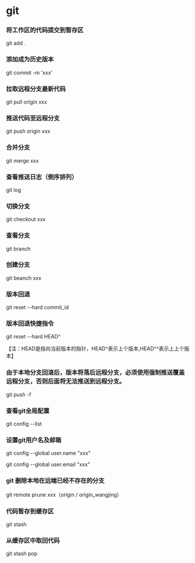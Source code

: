 # git

### 将工作区的代码提交到暂存区

git add .

### 添加成为历史版本

git commit -m 'xxx'

### 拉取远程分支最新代码

git pull origin xxx

### 推送代码至远程分支

git push origin xxx

### 合并分支

git merge xxx

### 查看推送日志（倒序排列）

git log

### 切换分支

git checkout xxx

### 查看分支

git branch

### 创建分支

git beanch xxx

### 版本回退

git reset --hard commit_id

### 版本回退快捷指令

git reset --hard HEAD^ 

【注：HEAD是指向当前版本的指针，HEAD^表示上个版本,HEAD^^表示上上个版本】

### 由于本地分支回滚后，版本将落后远程分支，必须使用强制推送覆盖远程分支，否则后面将无法推送到远程分支。

git push -f

### 查看git全局配置

git config --list

### 设置git用户名及邮箱

git config --global user.name "xxx"

git config --global user.email "xxx"

### git 删除本地在远端已经不存在的分支

git remote prune xxx（origin / origin_wangjing）

### 代码暂存到缓存区

git stash

### 从缓存区中取回代码

git stash pop
